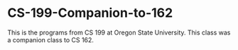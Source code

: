 # CS-199-Companion-to-162
This is the programs from CS 199 at Oregon State University. This class was a companion class to CS 162.
